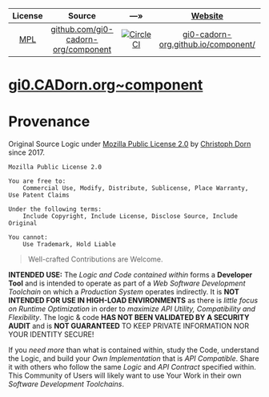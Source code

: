 

| License | Source | &#8212;&raquo; | [Website](https://github.com/gi0-cadorn-org/component/tree/master/main.sh) | [npm](https://github.com/npm/cli) |
| :---: | :---: | :---: | :---: | :---: |
| [MPL](https://opensource.org/licenses/MPL-2.0) | [github.com/gi0-cadorn-org/component](https://github.com/gi0-cadorn-org/component) | [![CircleCI](https://circleci.com/gh/.svg?style=svg)](https://circleci.com/gh/) | [gi0-cadorn-org.github.io/component/](https://gi0-cadorn-org.github.io/component/) | []()


[gi0.CADorn.org~component](https://gi0-cadorn-org.github.io/component/)
===



Provenance
==========

Original Source Logic under [Mozilla Public License 2.0](https://opensource.org/licenses/MPL-2.0) by [Christoph Dorn](http://christophdorn.com) since 2017.

```
Mozilla Public License 2.0

You are free to:
    Commercial Use, Modify, Distribute, Sublicense, Place Warranty, Use Patent Claims

Under the following terms:
    Include Copyright, Include License, Disclose Source, Include Original

You cannot:
    Use Trademark, Hold Liable
```

> Well-crafted Contributions are Welcome.

**INTENDED USE:** The *Logic and Code contained within* forms a **Developer Tool** and is intended to operate as part of a *Web Software Development Toolchain* on which a *Production System* operates indirectly. It is **NOT INTENDED FOR USE IN HIGH-LOAD ENVIRONMENTS** as there is *little focus on Runtime Optimization* in order to *maximize API Utility, Compatibility and Flexibility*. The logic & code **HAS NOT BEEN VALIDATED BY A SECURITY AUDIT** and is **NOT GUARANTEED** TO KEEP
PRIVATE INFORMATION NOR YOUR IDENTITY SECURE!

If you *need more* than what is contained within, study the Code, understand the Logic, and build your *Own Implementation* that is *API Compatible*. Share it with others who follow the same *Logic* and *API Contract* specified within. This Community of Users will likely want to use Your Work in their own *Software Development Toolchains*.
